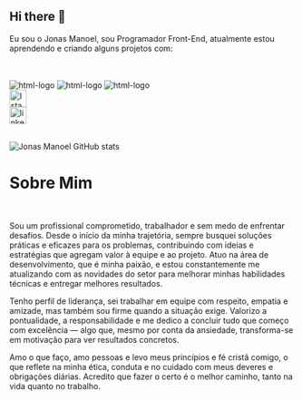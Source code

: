 ## Hi there 👋

<p >Eu sou  o Jonas Manoel, sou Programador Front-End, atualmente estou aprendendo e criando alguns projetos com:</p> 
        <br>
        <br>
 <img src="https://img.shields.io/badge/HTML5-E34F26?style=for-the-badge&logo=html5&logoColor=white" alt="html-logo"/>
 <img src="https://img.shields.io/badge/CSS3-1572B6?style=for-the-badge&logo=css3&logoColor=white" alt="html-logo"/>
 <img src="https://img.shields.io/badge/JavaScript-F7DF1E?style=for-the-badge&logo=javascript&logoColor=black" alt="html-logo"/>
 <br>
<a href="https://www.linkedin.com/in/jonasmanoeloficial/"><img src="https://upload.wikimedia.org/wikipedia/commons/9/95/Instagram_logo_2022.svg" alt="Istagran" width="30px"></a>
<br>
<a href="https://www.linkedin.com/in/jonasmanoeloficial/"><img src="https://img.freepik.com/vetores-premium/vetor-do-logotipo-quadrado-do-linkedin_667864-115.jpg?semt=ais_hybrid&w=740" alt="linkedin" width="30px"></a>


<br>
<br>

![Jonas Manoel GitHub stats](https://github-readme-stats.vercel.app/api?username=JonasManoelOficial&show_icons=true&theme=transparent)


<h1>Sobre Mim</h1>
<br>
<p>Sou um profissional comprometido, trabalhador e sem medo de enfrentar desafios. Desde o início da minha trajetória, sempre busquei soluções práticas e eficazes para os problemas, contribuindo com ideias e estratégias que agregam valor à equipe e ao projeto. Atuo na área de desenvolvimento, que é minha paixão, e estou constantemente me atualizando com as novidades do setor para melhorar minhas habilidades técnicas e entregar melhores resultados.

Tenho perfil de liderança, sei trabalhar em equipe com respeito, empatia e amizade, mas também sou firme quando a situação exige. Valorizo a pontualidade, a responsabilidade e me dedico a concluir tudo que começo com excelência — algo que, mesmo por conta da ansiedade, transforma-se em motivação para ver resultados concretos.

Amo o que faço, amo pessoas e levo meus princípios e fé cristã comigo, o que reflete na minha ética, conduta e no cuidado com meus deveres e obrigações diárias. Acredito que fazer o certo é o melhor caminho, tanto na vida quanto no trabalho.</p>
